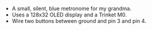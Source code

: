  * A small, silent, blue metronome for my grandma.
 * Uses a 128x32 OLED display and a Trinket M0.
 * Wire two buttons between ground and pin 3 and pin 4.
